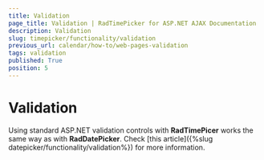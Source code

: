 ```yaml
---
title: Validation
page_title: Validation | RadTimePicker for ASP.NET AJAX Documentation
description: Validation
slug: timepicker/functionality/validation
previous_url: calendar/how-to/web-pages-validation
tags: validation
published: True
position: 5
---
```


# Validation


Using standard ASP.NET validation controls with **RadTimePicer** works the same way as with **RadDatePicker**. Check [this article]({%slug datepicker/functionality/validation%}) for more information.


